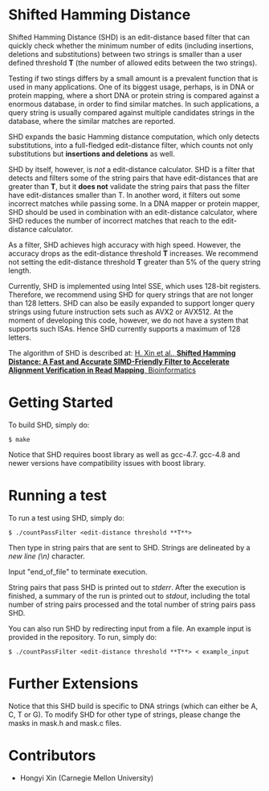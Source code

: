 # Shifted Hamming Distance

Shifted Hamming Distance (SHD) is an edit-distance based filter that can quickly check whether the
minimum number of edits (including insertions, deletions and substitutions) between two strings is
smaller than a user defined threshold **T** (the number of allowed edits between the two strings).

Testing if two stings differs by a small amount is a prevalent function that is used in many
applications. One of its biggest usage, perhaps, is in DNA or protein mapping, where a short
DNA or protein string is compared against a enormous database, in order to find similar matches. In
such applications, a query string is usually compared against multiple candidates strings in the
database, where the similar matches are reported.

SHD expands the basic Hamming distance computation, which only detects substitutions, into a
full-fledged edit-distance filter, which counts not only substitutions but **insertions and
deletions** as well.

SHD by itself, however, is *not* a edit-distance calculator. SHD is a filter that detects and
filters some of the string pairs that have edit-distances that are greater than **T**, but it **does
not** validate the string pairs that pass the filter have edit-distances smaller than T. In another
word, it filters out some incorrect matches while passing some. In a DNA mapper or protein mapper,
SHD should be used in combination with an edit-distance calculator, where SHD reduces the number
of incorrect matches that reach to the edit-distance calculator.

As a filter, SHD achieves high accuracy with high speed. However, the accuracy drops as the
edit-distance threshold **T** increases. We recommend not setting the edit-distance threshold **T**
greater than 5% of the query string length.

Currently, SHD is implemented using Intel SSE, which uses 128-bit registers. Therefore, we recommend
using SHD for query strings that are not longer than 128 letters. SHD can also be easily expanded to
support longer query strings using future instruction sets such as AVX2 or AVX512. At the moment of
developing this code, however, we do not have a system that supports such ISAs. Hence SHD currently
supports a maximum of 128 letters.

The algorithm of SHD is described at: [ H. Xin et al., **Shifted Hamming Distance: A Fast and Accurate SIMD-Friendly Filter to Accelerate Alignment Verification in Read Mapping**, Bioinformatics ](http://bioinformatics.oxfordjournals.org/content/early/2015/01/10/bioinformatics.btu856.abstract)

# Getting Started

To build SHD, simply do:

	$ make

Notice that SHD requires boost library as well as gcc-4.7. gcc-4.8 and newer versions have
compatibility issues with boost library.

# Running a test

To run a test using SHD, simply do:

	$ ./countPassFilter <edit-distance threshold **T**>

Then type in string pairs that are sent to SHD. Strings are delineated by a *new line (\n)*
character.

Input "end_of_file" to terminate execution.

String pairs that pass SHD is printed out to *stderr*. After the execution is finished, a summary
of the run is printed out to *stdout*, including the total number of string pairs processed and the
total number of string pairs pass SHD.

You can also run SHD by redirecting input from a file. An example input is provided in the
repository. To run, simply do:

	$ ./countPassFilter <edit-distance threshold **T**> < example_input

# Further Extensions 
	
Notice that this SHD build is specific to DNA strings (which can either be A, C, T or G). To modify
SHD for other type of strings, please change the masks in mask.h and mask.c files.

# Contributors

- Hongyi Xin (Carnegie Mellon University)
